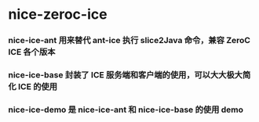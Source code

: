 # nice-zeroc-ice

### nice-ice-ant 用来替代 ant-ice 执行 slice2Java 命令，兼容 ZeroC ICE 各个版本

### nice-ice-base 封装了 ICE 服务端和客户端的使用，可以大大极大简化 ICE 的使用

### nice-ice-demo 是 nice-ice-ant 和 nice-ice-base 的使用 demo
